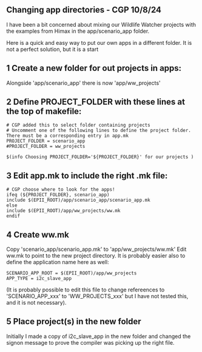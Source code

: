 ## Changing app directories - CGP 10/8/24

I have been a bit concerned about mixing our Wildlife Watcher projects with the 
examples from Himax in the app/scenario_app folder.

Here is a quick and easy way to put our  own apps in a different folder. 
It is not a perfect solution, but it is a start

1	Create a new folder for out projects in apps:
---------------------------------------------------
Alongside 'app/scenario_app' there is now 'app/ww_projects'

2 Define PROJECT_FOLDER with these lines at the top of makefile:
------------------------------------------------------------------
```
# CGP added this to select folder containing projects
# Uncomment one of the following lines to define the project folder. There must be a corresponding entry in app.mk
PROJECT_FOLDER = scenario_app
#PROJECT_FOLDER = ww_projects

$(info Choosing PROJECT_FOLDER='${PROJECT_FOLDER}' for our projects )
```

3 Edit app.mk to include the right .mk file:
--------------------------------------------
```
# CGP choose where to look for the apps!
ifeq (${PROJECT_FOLDER}, scenario_app)
include $(EPII_ROOT)/app/scenario_app/scenario_app.mk
else
include $(EPII_ROOT)/app/ww_projects/ww.mk
endif
```

4	Create ww.mk
------------------
Copy 'scenario_app/scenario_app.mk' to 'app/ww_projects/ww.mk'
Edit ww.mk to point to the new project directory.
It is probably easier also to define the application name here as well: 
```
SCENARIO_APP_ROOT = $(EPII_ROOT)/app/ww_projects
APP_TYPE = i2c_slave_app
```

(It is probably possible to edit this file to change refereences to 'SCENARIO_APP_xxx' to 'WW_PROJECTS_xxx'
but I have not tested this, and it is not necessary).

5	Place project(s) in the new folder
---------------------------------------
Initially I made a copy of i2c_slave_app in the new folder and changed the signon message to prove 
the compiler was picking up the right file. 